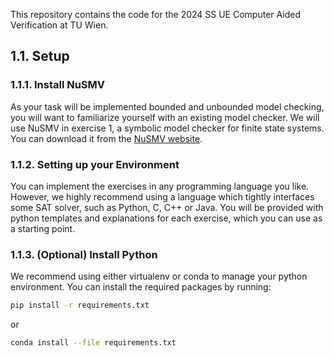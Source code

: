 This repository contains the code for the 2024 SS UE Computer Aided Verification at TU Wien.

## 1.1. Setup

### 1.1.1. Install NuSMV

As your task will be implemented bounded and unbounded model checking, you will want to familiarize yourself with an existing model checker. We will use NuSMV in exercise 1, a symbolic model checker for finite state systems. You can download it from the [NuSMV website](http://nusmv.fbk.eu/).

### 1.1.2. Setting up your Environment

You can implement the exercises in any programming language you like. However, we highly recommend using a language which tightly interfaces some SAT solver, such as Python, C, C++ or Java. You will be provided with python templates and explanations for each exercise, which you can use as a starting point.

### 1.1.3. (Optional) Install Python

We recommend using either virtualenv or conda to manage your python environment. You can install the required packages by running:

```bash
pip install -r requirements.txt
```
or 
```bash
conda install --file requirements.txt
```